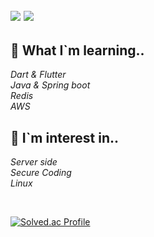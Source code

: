 <a href="https://blog.naver.com/98shcho" target="_blank"><img src="https://img.shields.io/badge/previous Blog-03C75A?style=flat-square&logo=Naver&logoColor=white"/></a>
<a href="https://jofestudio.tistory.com/" target="_blank"><img src="https://img.shields.io/badge/current BLog-181717?style=flat-square&logo=Github&logoColor=white"/></a>
------------ 
 ## 📖 What I`m learning..  
*Dart & Flutter*  
*Java & Spring boot*    
*Redis*  
*AWS*  


 ## 🤔 I`m interest in..  
*Server side*    
*Secure Coding*  
*Linux*
<!---
Cho-SangHyun/Cho-SangHyun is a ✨ special ✨ repository because its `README.md` (this file) appears on your GitHub profile.
You can click the Preview link to take a look at your changes.
--->

<br />

[![Solved.ac Profile](http://mazassumnida.wtf/api/v2/generate_badge?boj=98shcho)](https://solved.ac/98shcho/)

